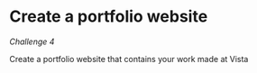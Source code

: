 # Create a portfolio website
*Challenge 4*<br>

Create a portfolio website that contains your work made at Vista
